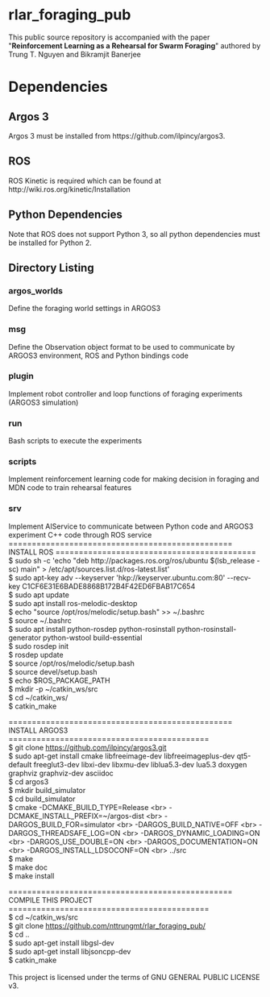 # rlar_foraging_pub
This public source repository is accompanied with the paper "<b>Reinforcement Learning as a Rehearsal for Swarm Foraging</b>" authored by Trung T. Nguyen and Bikramjit Banerjee

<h1>Dependencies</h1>
<h2>Argos 3</h2>
Argos 3 must be installed from https://github.com/ilpincy/argos3.
<h2>ROS</h2>
ROS Kinetic is required which can be found at http://wiki.ros.org/kinetic/Installation
<h2>Python Dependencies</h2>
Note that ROS does not support Python 3, so all python dependencies must be installed for Python 2.
<h2>Directory Listing</h2>
<h3>argos_worlds</h3>
Define the foraging world settings in ARGOS3
<h3>msg</h3>
Define the Observation object format to be used to communicate by ARGOS3 environment, ROS and Python bindings code
<h3>plugin</h3>
Implement robot controller and loop functions of foraging experiments (ARGOS3 simulation) 
<h3>run</h3>
Bash scripts to execute the experiments
<h3>scripts</h3>
Implement reinforcement learning code for making decision in foraging and MDN code to train rehearsal features
<h3>srv</h3>
Implement AIService to communicate between Python code and ARGOS3 experiment C++ code through ROS service
<br>
================================================ INSTALL ROS ===========================================<br>
$ sudo sh -c 'echo "deb http://packages.ros.org/ros/ubuntu $(lsb_release -sc) main" > /etc/apt/sources.list.d/ros-latest.list'<br>
$ sudo apt-key adv --keyserver 'hkp://keyserver.ubuntu.com:80' --recv-key C1CF6E31E6BADE8868B172B4F42ED6FBAB17C654<br>
$ sudo apt update<br>
$ sudo apt install ros-melodic-desktop<br>
$ echo "source /opt/ros/melodic/setup.bash" >> ~/.bashrc<br>
$ source ~/.bashrc<br>
$ sudo apt install python-rosdep python-rosinstall python-rosinstall-generator python-wstool build-essential<br>
$ sudo rosdep init<br>
$ rosdep update<br>
$ source /opt/ros/melodic/setup.bash<br>
$ source devel/setup.bash<br>
$ echo $ROS_PACKAGE_PATH<br>
$ mkdir -p ~/catkin_ws/src<br>
$ cd ~/catkin_ws/<br>
$ catkin_make<br>

================================================ INSTALL ARGOS3 ===========================================<br>
$ git clone https://github.com/ilpincy/argos3.git<br>
$ sudo apt-get install cmake libfreeimage-dev libfreeimageplus-dev qt5-default freeglut3-dev libxi-dev libxmu-dev liblua5.3-dev lua5.3 doxygen graphviz graphviz-dev asciidoc<br>
$ cd argos3<br>
$ mkdir build_simulator<br>
$ cd build_simulator<br>
$ cmake -DCMAKE_BUILD_TYPE=Release \<br>
        -DCMAKE_INSTALL_PREFIX=~/argos-dist \<br>
        -DARGOS_BUILD_FOR=simulator \<br>
        -DARGOS_BUILD_NATIVE=OFF \<br>
        -DARGOS_THREADSAFE_LOG=ON \<br>
        -DARGOS_DYNAMIC_LOADING=ON \<br>
        -DARGOS_USE_DOUBLE=ON \<br>
        -DARGOS_DOCUMENTATION=ON \<br>
        -DARGOS_INSTALL_LDSOCONF=ON \<br>
        ../src<br>
$ make<br>
$ make doc<br>
$ make install<br>

================================================ COMPILE THIS PROJECT ===========================================<br>
$ cd ~/catkin_ws/src<br>
$ git clone https://github.com/nttrungmt/rlar_foraging_pub/<br>
$ cd ..<br>
$ sudo apt-get install libgsl-dev<br>
$ sudo apt-get install libjsoncpp-dev<br>
$ catkin_make<br>
<br>
This project is licensed under the terms of GNU GENERAL PUBLIC LICENSE v3.
